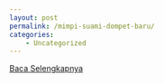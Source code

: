 ```yaml
---
layout: post
permalink: /mimpi-suami-dompet-baru/
categories:
    - Uncategorized
---
```


[Baca Selengkapnya](/08)